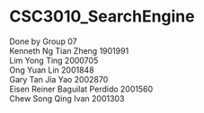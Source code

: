 # CSC3010_SearchEngine
Done by Group 07  
Kenneth Ng Tian Zheng 1901991  
Lim Yong Ting 2000705  
Ong Yuan Lin 2001848  
Gary Tan Jia Yao 2002870  
Eisen Reiner Baguilat Perdido 2001560  
Chew Song Qing Ivan 2001303  

